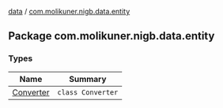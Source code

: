 [data](../index.md) / [com.molikuner.nigb.data.entity](./index.md)

## Package com.molikuner.nigb.data.entity

### Types

| Name | Summary |
|---|---|
| [Converter](-converter/index.md) | `class Converter` |
